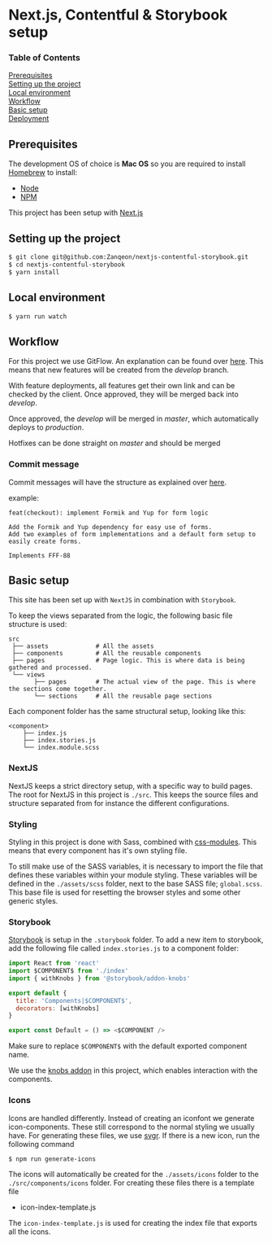 # Next.js, Contentful & Storybook setup

### Table of Contents
[Prerequisites](#prerequisites)\
[Setting up the project](#setting-up-the-project)\
[Local environment](#local-environment)\
[Workflow](#workflow)\
[Basic setup](#basic-setup)\
[Deployment](#deployment)

## Prerequisites
The development OS of choice is **Mac OS** so you are required to install [Homebrew](https://brew.sh) to install:
* [Node](https://nodejs.org/en/download/)
* [NPM](https://www.npmjs.com/get-npm)

This project has been setup with [Next.js](https://nextjs.org/)

## Setting up the project
```bash
$ git clone git@github.com:Zanqeon/nextjs-contentful-storybook.git
$ cd nextjs-contentful-storybook
$ yarn install
```

## Local environment
```bash
$ yarn run watch
```


## Workflow
For this project we use GitFlow. An explanation can be found over [here](https://datasift.github.io/gitflow/IntroducingGitFlow.html).
This means that new features will be created from the *develop* branch.

With feature deployments, all features get their own link and can be checked by the client.
Once approved, they will be merged back into *develop*.

Once approved, the *develop* will be merged in *master*, which automatically deploys to *production*.

Hotfixes can be done straight on *master* and should be merged 

### Commit message
Commit messages will have the structure as explained over [here](http://karma-runner.github.io/5.0/dev/git-commit-msg.html).

example:
    
    feat(checkout): implement Formik and Yup for form logic
    
    Add the Formik and Yup dependency for easy use of forms.
    Add two examples of form implementations and a default form setup to easily create forms.
    
    Implements FFF-88


## Basic setup
This site has been set up with `NextJS` in combination with `Storybook`.

To keep the views separated from the logic, the following basic file structure is used:

```
src
 ├── assets             # All the assets
 ├── components         # All the reusable components
 ├── pages              # Page logic. This is where data is being gathered and processed.
 └── views
       ├── pages        # The actual view of the page. This is where the sections come together.
       └── sections     # All the reusable page sections
```

Each component folder has the same structural setup, looking like this:

```
<component>
    ├── index.js
    ├── index.stories.js
    └── index.module.scss
```

### NextJS
NextJS keeps a strict directory setup, with a specific way to build pages.
The root for NextJS in this project is `./src`. This keeps the source files and structure separated from for instance the different configurations.

### Styling
Styling in this project is done with Sass, combined with [css-modules](https://github.com/css-modules/css-modules). This means that every component has it's own styling file.

To still make use of the SASS variables, it is necessary to import the file that defines these variables within your module styling.
These variables will be defined in the `./assets/scss` folder, next to the base SASS file; `global.scss`.
This base file is used for resetting the browser styles and some other generic styles.

### Storybook
[Storybook](https://https://storybook.js.org/) is setup in the `.storybook` folder. To add a new item to storybook, add the following file called `index.stories.js` to a component folder:
```js
import React from 'react'
import $COMPONENT$ from './index'
import { withKnobs } from '@storybook/addon-knobs'

export default { 
  title: 'Components|$COMPONENT$',
  decorators: [withKnobs] 
}

export const Default = () => <$COMPONENT />
```
Make sure to replace `$COMPONENT$` with the default exported component name.

We use the [knobs addon](https://www.npmjs.com/package/@storybook/addon-knobs) in this project, which enables interaction with the components.

### Icons
Icons are handled differently. Instead of creating an iconfont we generate icon-components.
These still correspond to the normal styling we usually have.
For generating these files, we use [svgr](https://www.npmjs.com/package/@svgr/cli).
If there is a new icon, run the following command
```bash
$ npm run generate-icons
```
The icons will automatically be created for the `./assets/icons` folder to the `./src/components/icons` folder.
For creating these files there is a template file
- icon-index-template.js

The `icon-index-template.js` is used for creating the index file that exports all the icons.
